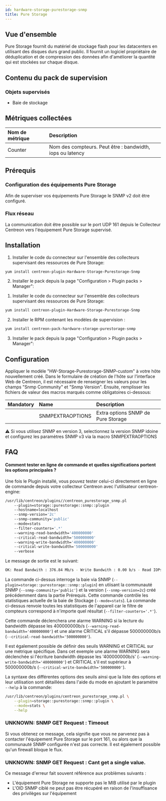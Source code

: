 ```yaml
---
id: hardware-storage-purestorage-snmp
title: Pure Storage
---
```


## Vue d'ensemble

Pure Storage fournit du matériel de stockage flash pour les datacenters en utilisant des disques durs grand public. 
Il fournit un logiciel propriétaire de déduplication et de compression des données afin d'améliorer la quantité qui est stockées sur chaque disque. 

## Contenu du pack de supervision

### Objets supervisés

* Baie de stockage

## Métriques collectées                                                                                             

<!--DOCUSAURUS_CODE_TABS-->
<!--Stats-->

| Nom de métrique    | Description                                                                                             |
| :----------------- | :------------------------------------------------------------------------------------------------------ |
| Counter            | Nom des compteurs. Peut être : bandwidth, iops ou latency                                               |

<!--END_DOCUSAURUS_CODE_TABS-->

## Prérequis

### Configuration des équipements Pure Storage

Afin de superviser vos équipements Pure Storage le SNMP v2 doit être configuré.

### Flux réseau

La communication doit être possible sur le port UDP 161 depuis le Collecteur Centreon vers l'équipement Pure Storage supervisé.

## Installation

<!--DOCUSAURUS_CODE_TABS-->

<!--Online IMP Licence & IT-100 Editions-->

1. Installer le code du connecteur sur l'ensemble des collecteurs supervisant des ressources de Pure Storage:

```bash
yum install centreon-plugin-Hardware-Storage-Purestorage-Snmp
```

2. Installer le pack depuis la page "Configuration > Plugin packs > Manager":


<!--Offline IMP License-->

1. Installer le code du connecteur sur l'ensemble des collecteurs supervisant des ressources de Pure Storage:

```bash
yum install centreon-plugin-Hardware-Storage-Purestorage-Snmp
```

2. Installer le RPM contenant les modèles de supervision :

```bash
yum install centreon-pack-hardware-storage-purestorage-snmp
```

3. Installer le pack depuis la page "Configuration > Plugin packs > Manager":

<!--END_DOCUSAURUS_CODE_TABS-->

## Configuration

Appliquer le modèle "HW-Storage-Purestorage-SNMP-custom" à votre hôte nouvellement créé. 
Dans le formulaire de création de l'hôte sur l'interface Web de Centreon, il est nécessaire de renseigner les valeurs pour les champs "Snmp Community" et "Snmp Version". 
Ensuite, remplisser les fichiers de valeur des macros marqués comme obligatoires ci-dessous: 

| Mandatory   | Name                    | Description                                                                                 |
| :---------- | :---------------------- | :------------------------------------------------------------------------------------------ |
|             | SNMPEXTRAOPTIONS        | Extra options SNMP de Pure Storage                                                          |

:warning: Si vous utilisez SNMP en version 3, selectionnez la version SNMP idoine et configurez les paramètres SNMP v3 via la macro SNMPEXTRAOPTIONS

## FAQ

#### Comment tester en ligne de commande et quelles significations portent les options principales ?

Une fois le Plugin installé, vous pouvez tester celui-ci directement en ligne de commande depuis votre collecteur Centreon avec l'utilisateur centreon-engine:

```bash
/usr/lib/centreon/plugins//centreon_purestorage_snmp.pl
	--plugin=storage::purestorage::snmp::plugin
	--hostname=localhost
	--snmp-version='2c'
	--snmp-community='public' 
	--mode=stats
	--filter-counters='.*'
	--warning-read-bandwidth='400000000'
	--critical-read-bandwidth='500000000'
	--warning-write-bandwidth='400000000'
	--critical-write-bandwidth='500000000'
	--verbose
```

Le message de sortie est le suivant: 

```bash
OK: Read Bandwith : 376.84 Mb/s - Write Bandwith : 0.00 b/s - Read IOPs : 3871 - Write IOPs : 0 - Read Latency : 197 us/op - Write Latency : 0 us/op | 'read_bandwidth'=376843408.00b/s;;;0; 'write_bandwidth'=0.00b/s;;;0; 'read_iops'=3871iops;;;0; 'write_iops'=0iops;;;0; 'read_latency'=197us/op;;;0; 'write_latency'=0us/op;;;0;
```

La commande ci-dessus interroge la baie via SNMP (```--plugin=storage::purestorage::snmp::plugin```) en utiisant la communauté SNMP (```--snmp-community='public'```) et la version (```--snmp-version=2c```) créé précédemment dans la partie Prérequis.
Cette commande contrôle les statistiques actuelle de la baie de Stockage (```--mode=stats```). La commande ci-dessus renvoie toutes les statistiques de l'appareil car le filtre de compteurs correspond à n'importe quel résultat (```--filter-counters='.*'```).

Cette commande déclenchera une alarme WARNING si la lecture du bandwidth dépasse les 400000000b/s (```--warning-read-bandwidth='400000000'```) et une alarme CRITICAL s'il dépasse 500000000b/s (```--critical-read-bandwidth='500000000'```). 

Il est également possible de définir des seuils WARNING et CRITICAL sur une métrique spécifique. Dans cet exemple une alarme WARNING sera déclenchée si l'écriture bandwidth dépasse les '400000000b/s' (```--warning-write-bandwidth='400000000'```) et CRITICAL s'il est supérieur à 500000000b/s (```--critical-write-bandwidth='500000000'```).

La syntaxe des différentes options des seuils ainsi que la liste des options et leur utilisation sont détaillées dans l'aide du mode en ajoutant le paramètre ```--help``` à la commande:

```bash
/usr/lib/centreon/plugins/centreon_purestorage_snmp.pl \
    --plugin=storage::purestorage::snmp::plugin \
    --mode=stats \
    --help
```

### UNKNOWN: SNMP GET Request : Timeout

Si vous obtenez ce message, cela signifie que vous ne parvenez pas à contacter l'équipement Pure Storage sur le port 161, ou alors que la communauté SNMP configurée n'est pas correcte. Il est également possible qu'un firewall bloque le flux.

### UNKNOWN: SNMP GET Request : Cant get a single value.

Ce message d'erreur fait souvent référence aux problèmes suivants : 
* L'équipement Pure Storage ne supporte pas le MIB utilisé par le plugin
* L'OID SNMP ciblé ne peut pas être récupéré en raison de l'insuffisance des privilèges sur l'équipement
